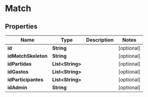 
# Match

## Properties
Name | Type | Description | Notes
------------ | ------------- | ------------- | -------------
**id** | **String** |  |  [optional]
**idMatchSkeleton** | **String** |  |  [optional]
**idPartidas** | **List&lt;String&gt;** |  |  [optional]
**idGastos** | **List&lt;String&gt;** |  |  [optional]
**idParticipantes** | **List&lt;String&gt;** |  |  [optional]
**idAdmin** | **String** |  |  [optional]




